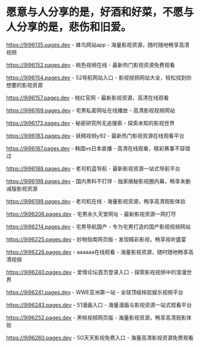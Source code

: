 # 愿意与人分享的是，好酒和好菜，不愿与人分享的是，悲伤和旧爱。

https://9i96135.pages.dev - 蜂鸟网站app - 海量影视资源，随时随地畅享高清视频

https://9i96152.pages.dev - 桃色视频在线 - 最新热门影视资源免费观看

https://9i96154.pages.dev - 52导航网站入口 - 影视视频网站大全，轻松找到你想要的影视资源

https://9i96157.pages.dev - 桃红官网 - 最新影视资源，高清在线观看

https://9i96169.pages.dev - 宅男私密网址在线播放 - 高清影视视频网站

https://9i96173.pages.dev - 秘密研究所无追搜索 - 探索未知的影视世界

https://9i96183.pages.dev - 妖精视频y92 - 最新热门影视资源在线观看平台

https://9i96187.pages.dev - 韩国vs日本直播 - 高清在线观看，精彩赛事不容错过

https://9i96188.pages.dev - 老司机蓝导航 - 最新影视资源一站式导航平台

https://9i96198.pages.dev - 国内黑料不打烊 - 独家揭秘影视圈内幕，畅享未删减版影视资源

https://9i96199.pages.dev - 老司机在线 - 海量影视资源，畅享高清观影体验

https://9i96206.pages.dev - 宅男永久天堂网址 - 最新影视资源一网打尽

https://9i96214.pages.dev - 宅男导航国产 - 专为宅男打造的国产影视视频网站

https://9i96225.pages.dev - 妙物指南网页版 - 发现精彩影视，畅享视听盛宴

https://9i96226.pages.dev - aaaaaa在线观看 - 海量影视资源，随时随地畅享高清视频

https://9i96240.pages.dev - 爱情论坛首页登录入口 - 探索影视视频中的浪漫世界

https://9i96241.pages.dev - WWE亚洲第一站 - 全球顶级摔跤娱乐视频平台

https://9i96243.pages.dev - 51漫画入口 - 海量漫画与影视资源一站式观看平台

https://9i96252.pages.dev - 黑桃视频网页版 - 海量影视资源，畅享高清观影体验

https://9i96260.pages.dev - 5G天天影视免费入口 - 海量高清影视资源免费观看
